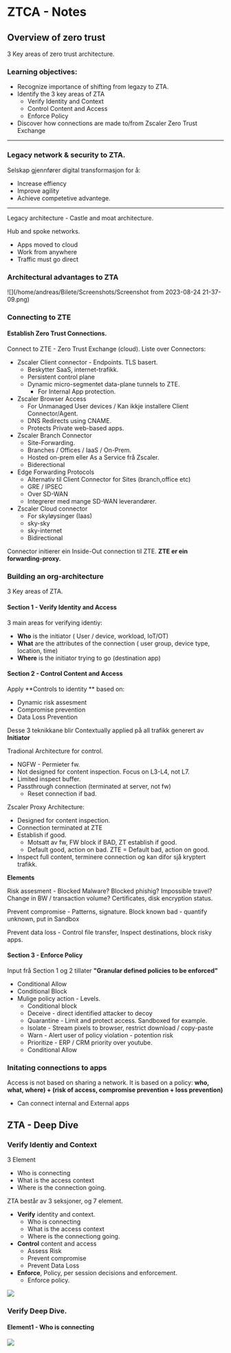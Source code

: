 # ZTCA - Notes



## Overview of zero trust

3 Key areas of zero trust architecture. 

### Learning objectives: 

* Recognize importance of shifting from legazy to ZTA. 
* Identify the 3 key areas of ZTA
  * Verify Identity and Context
  * Control Content and Access
  * Enforce Policy
* Discover how connections are made to/from Zscaler Zero Trust Exchange

-----------------------------------------------------

### Legacy network & security to ZTA. 

Selskap gjennfører digital transformasjon for å: 

* Increase effiency 
* Improve agility 
* Achieve competetive advantege. 

-------------------

Legacy architecture - Castle and moat architecture. 

Hub and spoke networks. 

* Apps moved to cloud 
* Work from anywhere 
* Traffic must go direct



### Architectural advantages to ZTA

![](/home/andreas/Bilete/Screenshots/Screenshot from 2023-08-24 21-37-09.png)

### Connecting to ZTE

#### Establish Zero Trust Connections. 

Connect to ZTE - Zero Trust Exchange (cloud). 
Liste over Connectors: 

* Zscaler Client connector - Endpoints.  TLS basert. 
  * Beskytter SaaS, internet-trafikk. 
  * Persistent control plane
  * Dynamic micro-segmentet data-plane tunnels to ZTE. 
    * For Internal App protection. 
* Zscaler Browser Access
  * For Unmanaged User devices /  Kan ikkje installere Client Connector/Agent. 
  * DNS Redirects using CNAME. 
  * Protects Private web-based apps. 
* Zscaler Branch Connector 
  * Site-Forwarding. 
  * Branches / Offices / IaaS / On-Prem. 
  * Hosted on-prem eller As a Service frå Zscaler. 
  * Biderectional 
* Edge Forwarding Protocols 
  * Alternativ til Client Connector for Sites (branch,office etc)
  * GRE / IPSEC
  * Over SD-WAN
  * Integrerer med mange SD-WAN leverandører. 
* Zscaler Cloud connector 
  * For skyløysinger (Iaas)
  * sky-sky
  * sky-internet
  * Bidirectional

Connector initierer ein Inside-Out connection til ZTE.  **ZTE er ein forwarding-proxy.** 

### Building an org-architecture
3 Key areas of ZTA. 

#### Section 1 - Verify Identity and Access 

3 main areas for verifying identiy: 

* **Who** is the initiator   ( User / device, workload, IoT/OT)
* **What** are the attributes of the connection ( user group, device type, location, time)
* **Where** is the initiator trying to go (destination app)

#### Section 2 - Control Content and Access

Apply **Controls to identity ** based on: 

* Dynamic risk assesment 
* Compromise prevention 
* Data Loss Prevention 

Desse 3 teknikkane blir Contextually applied på all trafikk generert av **Initiator**

Tradional Architecture for control. 

* NGFW - Permieter fw. 
* Not designed for content inspection.  Focus on L3-L4, not L7. 
* Limited inspect buffer. 
* Passthrough connection (terminated at server, not fw)
  * Reset connection if bad. 

Zscaler Proxy Architecture: 

* Designed for content inspection. 
* Connection terminated at ZTE
* Establish if good. 
  * Motsatt av fw,  FW block if BAD,  ZT establish if good. 
  * Default good, action on bad. ZTE = Default bad, action on good. 
* Inspect full content, terminere connection og kan difor sjå kryptert trafikk. 

**Elements**

Risk assesment -  Blocked Malware? Blocked phishig? Impossible travel? Change in BW / transaction volume? Certificates, disk encryption status. 

Prevent compromise - Patterns, signature.  Block known bad - quantify unknown, put in Sandbox

Prevent data loss - Control file transfer, Inspect destinations, block risky apps. 

#### Section 3 - Enforce Policy 

Input frå Section 1 og 2 tillater **"Granular defined policies to be enforced"**

* Conditional Allow 
* Conditional Block 
* Mulige policy action - Levels. 
  * Conditional block 
  * Deceive - direct identified attacker to decoy
  * Quarantine - Limit and protect access.  Sandboxed for example. 
  * Isolate - Stream pixels to browser, restrict download / copy-paste
  * Warn - Alert user of policy violation - potention risk 
  * Prioritize - ERP / CRM priority over youtube. 
  * Conditional Allow 



### Initating connections to apps 

Access is not based on sharing a network.  It is based on a policy: 
**who, what, where) + (risk of access, compromise prevention + loss prevention)** 

* Can connect internal and External apps



## ZTA - Deep Dive

### Verify Identiy and Context 

3 Element

* Who is connecting
* What is the access context 
* Where is the connection going. 

ZTA består av 3 seksjoner, og 7 element. 

* **Verify** identity and context. 
  * Who is connecting 
  * What is the access context 
  * Where is the connectiong going. 
* **Control** content and access 
  * Assess Risk 
  * Prevent compromise
  * Prevent Data Loss
* **Enforce**,  Policy, per session decisions and enforcement. 
  * Enforce policy. 

![](/ZTA-Sections-and-steps.png)



### Verify Deep Dive. 

#### Element1 - Who is connecting


![](/ZTA-Flow..png)
